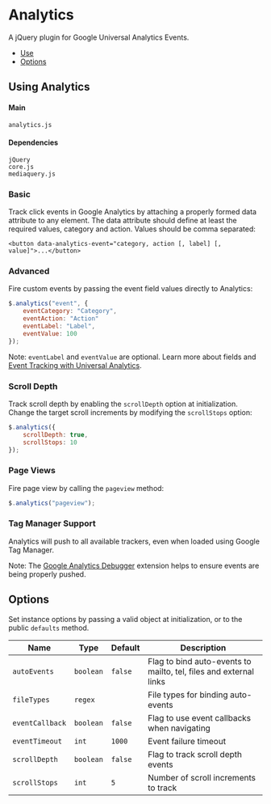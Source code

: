 # Analytics

A jQuery plugin for Google Universal Analytics Events.

<!-- HEADER END -->

<!-- NAV START -->

* [Use](#use)
* [Options](#options)

<!-- NAV END -->

<!-- DEMO BUTTON -->

## <a name="use"></a> Using Analytics


#### Main

```markup
analytics.js
```


#### Dependencies

```markup
jQuery
core.js
mediaquery.js
```

### Basic

Track click events in Google Analytics by attaching a properly formed data attribute to any element. The data attribute should define at least the required values, category and action. Values should be comma separated:

```markup
<button data-analytics-event="category, action [, label] [, value]">...</button>
```

### Advanced

Fire custom events by passing the event field values directly to Analytics:

```javascript
$.analytics("event", {
	eventCategory: "Category", 
	eventAction: "Action" 
	eventLabel: "Label",
	eventValue: 100
});
```

Note: `eventLabel` and `eventValue` are optional. Learn more about fields and <a href="https://developers.google.com/analytics/devguides/collection/analyticsjs/events" target="_blank">Event Tracking with Universal Analytics</a>.

### Scroll Depth

Track scroll depth by enabling the `scrollDepth` option at initialization. Change the target scroll increments by modifying the `scrollStops` option:

```javascript
$.analytics({
	scrollDepth: true,
	scrollStops: 10
});
```

### Page Views

Fire page view by calling the `pageview` method:

```javascript
$.analytics("pageview");
```

### Tag Manager Support

Analytics will push to all available trackers, even when loaded using Google Tag Manager.

Note: The [Google Analytics Debugger](https://chrome.google.com/webstore/detail/google-analytics-debugger/jnkmfdileelhofjcijamephohjechhna) extension helps to ensure events are being properly pushed. 


## <a name="options"></a> Options

Set instance options by passing a valid object at initialization, or to the public `defaults` method.

| Name | Type | Default | Description |
| --- | --- | --- | --- |
| `autoEvents` | `boolean` | `false` | Flag to bind auto-events to mailto, tel, files and external links |
| `fileTypes` | `regex` | &nbsp; | File types for binding auto-events |
| `eventCallback` | `boolean` | `false` | Flag to use event callbacks when navigating |
| `eventTimeout` | `int` | `1000` | Event failure timeout |
| `scrollDepth` | `boolean` | `false` | Flag to track scroll depth events |
| `scrollStops` | `int` | `5` | Number of scroll increments to track |

